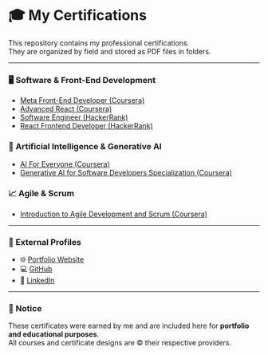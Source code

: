 # 🎓 My Certifications

This repository contains my professional certifications.  
They are organized by field and stored as PDF files in folders.

---

### 🖥️ Software & Front-End Development
- [Meta Front-End Developer (Coursera)](https://coursera.org/share/b038d7a6ca41c94afc599e74a70a713d)
- [Advanced React (Coursera)](https://coursera.org/share/92ea1ae4d65674c988adb84c5fa81a2c)
- [Software Engineer (HackerRank)](https://www.hackerrank.com/certificates/9827490a9c2a)
- [React Frontend Developer (HackerRank)](https://www.hackerrank.com/certificates/74ca5029a92e)

### 🤖 Artificial Intelligence & Generative AI
- [AI For Everyone (Coursera)](https://coursera.org/share/e59d6797a7dca53b784154a3ee11c2ca)
- [Generative AI for Software Developers Specialization (Coursera)](https://coursera.org/share/1f77f2fe2f85a3ee3126a2a5a6213e5e)

### 📈 Agile & Scrum
- [Introduction to Agile Development and Scrum (Coursera)](https://coursera.org/share/92ea1ae4d65674c988adb84c5fa81a2c)

---

### 🔗 External Profiles
- 🌐 [Portfolio Website](https://ayesandarmin.info/)  
- 💻 [GitHub](https://github.com/AyeSandarMin)  
- 🔗 [LinkedIn](https://www.linkedin.com/in/aye-sandar-min/) 

---

### 📜 Notice
These certificates were earned by me and are included here for **portfolio and educational purposes**.  
All courses and certificate designs are © their respective providers.
